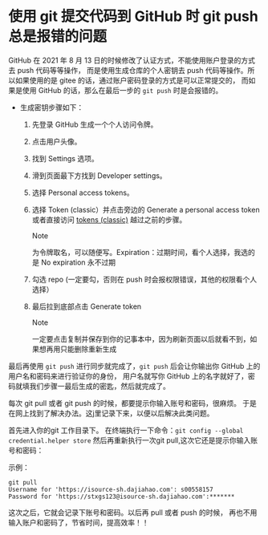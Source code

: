# 使用 git 提交代码到 GitHub 时 git push 总是报错的问题

GitHub 在 2021 年 8 月 13 日的时候修改了认证方式，不能使用账户登录的方式去 push 代码等等操作，
而是使用生成仓库的个人密钥去 push 代码等操作。所以如果使用的是 gitee 的话，通过账户密码登录的方式是可以正常提交的，
而如果是使用 GitHub 的话，那么在最后一步的 `git push` 时是会报错的。

- 生成密钥步骤如下：

  1. 先登录 GitHub 生成一个个人访问令牌。

  2. 点击用户头像。

  3. 找到 Settings 选项。
  
  4. 滑到页面最下方找到 Developer settings。
  
  5. 选择 Personal access tokens。
  
  6. 选择 Token (classic）并点击旁边的 Generate a personal access token 或者直接访问 [tokens (classic)] 越过之前的步骤。

        > [!NOTE]
        > 为令牌取名，可以随便写。Expiration：过期时间，看个人选择，我选的是 No expiration 永不过期

  7. 勾选 repo (一定要勾，否则在 push 时会报权限错误，其他的权限看个人选择）

  8. 最后拉到底部点击 Generate token

        > [!NOTE]
        > 一定要点击复制并保存到你的记事本中，因为刷新页面以后就看不到，如果想再用只能删除重新生成

最后再使用 `git push` 进行同步就完成了，`git push` 后会让你输出你 GitHub 上的用户名和密码来进行验证你的身份，
用户名就写你 GitHub 上的名字就好了，密码就填我们步骤一最后生成的密匙，然后就完成了。

[tokens (classic)]: https://github.com/settings/tokens

每次 git pull 或者 git push 的时候，都要提示你输入账号和密码，很麻烦。
于是在网上找到了解决办法。这j里记录下来，以便以后解决此类问题。

首先进入你的git 工作目录下。
在终端执行一下命令：`git config --global credential.helper store`
然后再重新执行一次git pull,这次它还是提示你输入账号和密码：

示例：

```shell
git pull
Username for 'https://isource-sh.dajiahao.com': s00558157
Password for 'https://stxgs123@isource-sh.dajiahao.com':*******
```

这次之后，它就会记录下账号和密码。以后再 pull 或者 push 的时候，
再也不用输入账户和密码了，节省时间，提高效率！！

